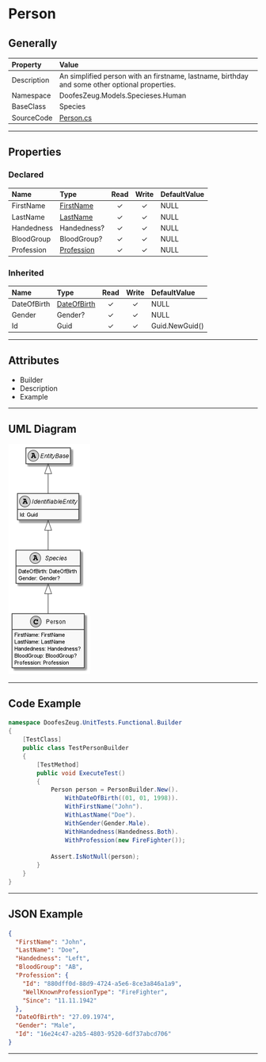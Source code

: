 ﻿# Person

## Generally

|Property|Value|
|:-|:-|
|Description|An simplified person with an firstname, lastname, birthday and some other optional properties.|
|Namespace|DoofesZeug.Models.Specieses.Human|
|BaseClass|Species|
|SourceCode|[Person.cs](../../../../DoofesZeug.Library/Src/Models/Specieses/Human/Person.cs)|

---

## Properties

### Declared

|Name|Type|Read|Write|DefaultValue|
|:---|:---|:--:|:---:|:-----------|
|FirstName|[FirstName](../../Models/DoofesZeug.Models.Specieses.Human/FirstName.md)|&#x2713;|&#x2713;|NULL|
|LastName|[LastName](../../Models/DoofesZeug.Models.Specieses.Human/LastName.md)|&#x2713;|&#x2713;|NULL|
|Handedness|Handedness?|&#x2713;|&#x2713;|NULL|
|BloodGroup|BloodGroup?|&#x2713;|&#x2713;|NULL|
|Profession|[Profession](../../Models/DoofesZeug.Models.Specieses.Human.Professions/Profession.md)|&#x2713;|&#x2713;|NULL|

### Inherited

|Name|Type|Read|Write|DefaultValue|
|:---|:---|:--:|:---:|:-----------|
|DateOfBirth|[DateOfBirth](../../Models/DoofesZeug.Models.DateAndTime/DateOfBirth.md)|&#x2713;|&#x2713;|NULL|
|Gender|Gender?|&#x2713;|&#x2713;|NULL|
|Id|Guid|&#x2713;|&#x2713;|Guid.NewGuid()|

---

## Attributes

- Builder
- Description
- Example

---

## UML Diagram

![Person.png](./Person.png "Person")

---

## Code Example

```cs
namespace DoofesZeug.UnitTests.Functional.Builder
{
    [TestClass]
    public class TestPersonBuilder
    {
        [TestMethod]
        public void ExecuteTest()
        {
            Person person = PersonBuilder.New().
                WithDateOfBirth((01, 01, 1998)).
                WithFirstName("John").
                WithLastName("Doe").
                WithGender(Gender.Male).
                WithHandedness(Handedness.Both).
                WithProfession(new FireFighter());

            Assert.IsNotNull(person);
        }
    }
}
```

---

## JSON Example

```json
{
  "FirstName": "John",
  "LastName": "Doe",
  "Handedness": "Left",
  "BloodGroup": "AB",
  "Profession": {
    "Id": "880dff0d-88d9-4724-a5e6-8ce3a846a1a9",
    "WellKnownProfessionType": "FireFighter",
    "Since": "11.11.1942"
  },
  "DateOfBirth": "27.09.1974",
  "Gender": "Male",
  "Id": "16e24c47-a2b5-4803-9520-6df37abcd706"
}
```

---

